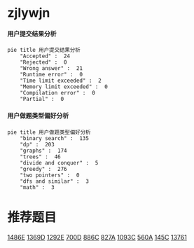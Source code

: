 # zjlywjn

<!-- tabs:start -->



#### **用户提交结果分析**

```mermaid
pie title 用户提交结果分析
    "Accepted" :  24
    "Rejected" :  0
    "Wrong answer" :  21
    "Runtime error" :  0
    "Time limit exceeded" :  2
    "Memory limit exceeded" :  0
    "Compilation error" :  0
    "Partial" :  0
```

#### **用户做题类型偏好分析**

```mermaid
pie title 用户做题类型偏好分析
    "binary search" :  135
    "dp" :  203
    "graphs" :  174
    "trees" :  46
    "divide and conquer" :  5
    "greedy" :  276
    "two pointers" :  0
    "dfs and similar" :  3
    "math" :  3
```



<!-- tabs:end -->
# 推荐题目
[1486E](https://codeforces.com/contest/1486/problem/E)
[1369D](https://codeforces.com/contest/1369/problem/D)
[1292E](https://codeforces.com/contest/1292/problem/E)
[700D](https://codeforces.com/contest/700/problem/D)
[886C](https://codeforces.com/contest/886/problem/C)
[827A](https://codeforces.com/contest/827/problem/A)
[1093C](https://codeforces.com/contest/1093/problem/C)
[560A](https://codeforces.com/contest/560/problem/A)
[145C](https://codeforces.com/contest/145/problem/C)
[13761](https://codeforces.com/contest/1376/problem/1)
